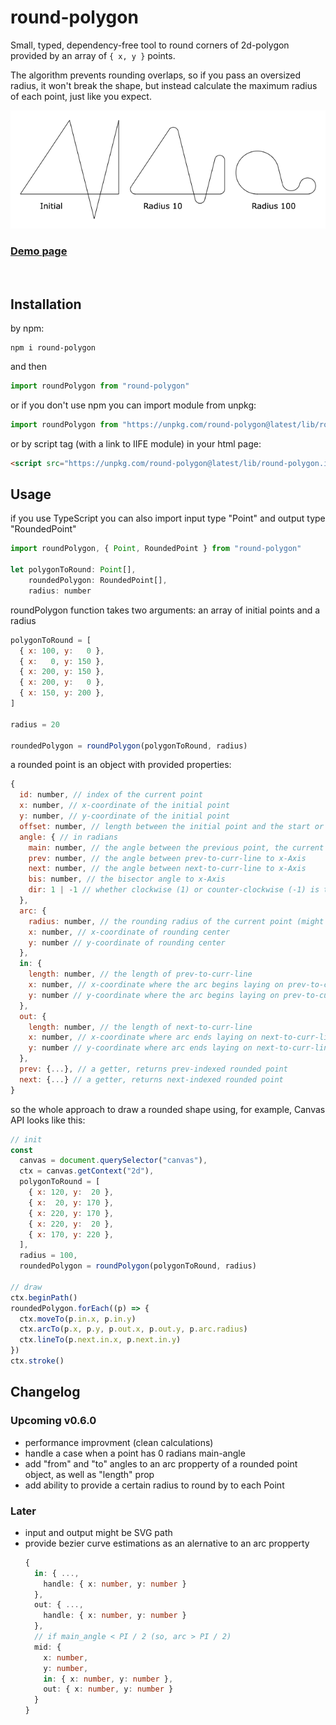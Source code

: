 
# round-polygon

Small, typed, dependency-free tool to round corners of 2d-polygon provided by an array of `{ x, y }` points.

The algorithm prevents rounding overlaps, so if you pass an oversized radius, it won't break the shape, but instead calculate the maximum radius of each point, just like you expect.

![demo](./public/demo.png)

###  [Demo page](https://foretoo.github.io/round-polygon)
<br/>

## Installation

by npm:
```
npm i round-polygon
```
and then
```javascript
import roundPolygon from "round-polygon"
```
or if you don't use npm you can import module from unpkg:
```javascript
import roundPolygon from "https://unpkg.com/round-polygon@latest/lib/round-polygon.es.js"
```
or by script tag (with a link to IIFE module) in your html page:
```html
<script src="https://unpkg.com/round-polygon@latest/lib/round-polygon.iife.js"></script>
```

## Usage

if you use TypeScript you can also import input type "Point" and output type "RoundedPoint"

```javascript
import roundPolygon, { Point, RoundedPoint } from "round-polygon"

let polygonToRound: Point[],
    roundedPolygon: RoundedPoint[],
    radius: number
```

roundPolygon function takes two arguments: an array of initial points and a radius

```javascript
polygonToRound = [
  { x: 100, y:   0 },
  { x:   0, y: 150 },
  { x: 200, y: 150 },
  { x: 200, y:   0 },
  { x: 150, y: 200 },
]

radius = 20

roundedPolygon = roundPolygon(polygonToRound, radius)
```
a rounded point is an object with provided properties:

```javascript
{
  id: number, // index of the current point
  x: number, // x-coordinate of the initial point
  y: number, // y-coordinate of the initial point
  offset: number, // length between the initial point and the start or the end of a rounding arc
  angle: { // in radians
    main: number, // the angle between the previous point, the current one, and the next one
    prev: number, // the angle between prev-to-curr-line to x-Axis
    next: number, // the angle between next-to-curr-line to x-Axis
    bis: number, // the bisector angle to x-Axis
    dir: 1 | -1 // whether clockwise (1) or counter-clockwise (-1) is the main angle direction (from the "prev" to the "next" angle)
  },
  arc: {
    radius: number, // the rounding radius of the current point (might be less then provided as an argument (caused by rounding overlapping))
    x: number, // x-coordinate of rounding center
    y: number // y-coordinate of rounding center
  },
  in: {
    length: number, // the length of prev-to-curr-line
    x: number, // x-coordinate where the arc begins laying on prev-to-curr-line
    y: number // y-coordinate where the arc begins laying on prev-to-curr-line
  },
  out: {
    length: number, // the length of next-to-curr-line
    x: number, // x-coordinate where arc ends laying on next-to-curr-line
    y: number // y-coordinate where arc ends laying on next-to-curr-line
  },
  prev: {...}, // a getter, returns prev-indexed rounded point
  next: {...} // a getter, returns next-indexed rounded point
}
```

so the whole approach to draw a rounded shape using, for example, Canvas API looks like this:

```javascript
// init
const
  canvas = document.querySelector("canvas"),
  ctx = canvas.getContext("2d"),
  polygonToRound = [
    { x: 120, y:  20 },
    { x:  20, y: 170 },
    { x: 220, y: 170 },
    { x: 220, y:  20 },
    { x: 170, y: 220 },
  ],
  radius = 100,
  roundedPolygon = roundPolygon(polygonToRound, radius)

// draw
ctx.beginPath()
roundedPolygon.forEach((p) => {
  ctx.moveTo(p.in.x, p.in.y)
  ctx.arcTo(p.x, p.y, p.out.x, p.out.y, p.arc.radius)
  ctx.lineTo(p.next.in.x, p.next.in.y)
})
ctx.stroke()
```

## Changelog

### Upcoming v0.6.0
- performance improvment (clean calculations)
- handle a case when a point has 0 radians main-angle 
- add "from" and "to" angles to an arc propperty of a rounded point object, as well as "length" prop
- add ability to provide a certain radius to round by to each Point

### Later
- input and output might be SVG path
- provide bezier curve estimations as an alernative to an arc propperty
  ```typescript
  {
    in: { ...,
      handle: { x: number, y: number }
    },
    out: { ...,
      handle: { x: number, y: number }
    },
    // if main_angle < PI / 2 (so, arc > PI / 2)
    mid: {
      x: number,
      y: number,
      in: { x: number, y: number },
      out: { x: number, y: number }
    }
  }
  ```
